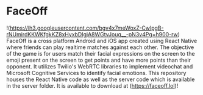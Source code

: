 # FaceOff
!(https://lh3.googleusercontent.com/bgv4x7meWoxZ-CwlpgB-rNUmirdKKWKfgkKZ8xHyxbDIgjA8WGtvJouq__-pN3v4Pg=h900-rw)
FaceOff is a cross platform Android and iOS app created using React Native where friends can play realtime matches against each other. The objective of the game is for users match their facial expressions on the screen to the emoji present on the screen to get points and have more points than their opponent. It utilizes Twilio's WebRTC libraries to implement videochat and Microsoft Cognitive Services to identify facial emotions. This repository houses the React Native code as well as the server code which is available in the server folder. It is available to download at (https://faceoff.lol)!
